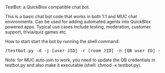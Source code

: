 TestBot: a QuickBlox compatible chat bot.

This is a basic chat bot code that works in both 1:1 and MUC chat environments.
Can be used for adding automated agents into QuickBlox powered apps. 
Typical use cases include testing, moderation, customer support, trivia/quiz games etc.

How to start
start the bot by running the shell command:
<pre><FULL PATH>/testbot.py -d -j [user JID] -r [room JID] -n [QB user ID] -p [QB user PASSWORD]</pre>

Note:
for MUC auto-join to work, you need to update the QB credentials in testbot.py and also make it executable (shell: chmod -x testbot.py).

